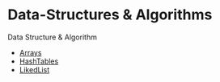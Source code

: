 # Data-Structures & Algorithms
Data Structure &amp; Algorithm

* [Arrays](/Array/README.md)
* [HashTables](/HashTable/README.md)
* [LikedList](/README.md)